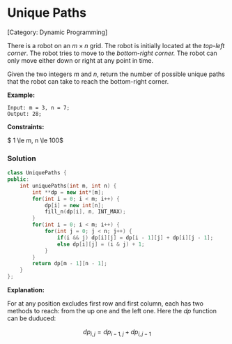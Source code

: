 # Unique Paths

[Category: Dynamic Programming]

There is a robot on an $m \times n$ grid. The robot is initially located at the *top-left corner*. The robot tries to move to the *bottom-right corner.* The robot can only move either down or right at any point in time.

Given the two integers $m$ and $n$, return the number of possible unique paths that the robot can take to reach the bottom-right corner.

**Example:**

```
Input: m = 3, n = 7;
Output: 28;
```

**Constraints:**

$ 1 \le m, n \le 100$

### Solution

```cpp
class UniquePaths {
public:
    int uniquePaths(int m, int n) {
        int **dp = new int*[m];
        for(int i = 0; i < m; i++) {
            dp[i] = new int[n];
            fill_n(dp[i], n, INT_MAX);
        }
        for(int i = 0; i < m; i++) {
            for(int j = 0; j < n; j++) {
                if(i && j) dp[i][j] = dp[i - 1][j] + dp[i][j - 1];
                else dp[i][j] = (i & j) + 1;
            }
        }
        return dp[m - 1][n - 1];
    }
};
```

**Explanation:**

For at any position excludes first row and first column, each has two methods to reach: from the up one and the left one. Here the $dp$ function can be duduced:

$$
dp_{i,j}=dp_{i-1,j} + dp_{i,j-1}
$$
